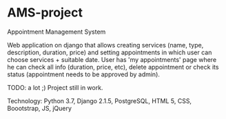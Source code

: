 # AMS-project
Appointment Management System 

Web application on django that allows creating services (name, type, description, duration, price) and setting appointments in which user can choose services + suitable date. User has 'my appointments' page where he can check all info (duration, price, etc), delete appointment or check its status (appointment needs to be approved by admin). 

TODO: a lot ;)
Project still in work.

Technology:
Python 3.7, Django 2.1.5, PostgreSQL, HTML 5, CSS, Boootstrap, JS, jQuery
